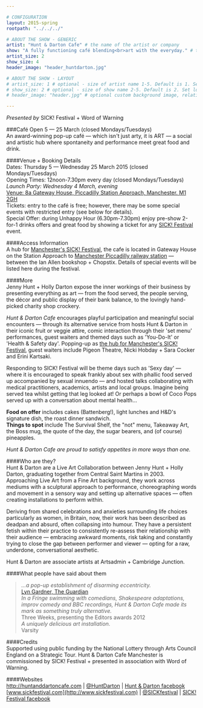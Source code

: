 ```yaml
---

# CONFIGURATION
layout: 2015-spring
rootpath: "../../../"

# ABOUT THE SHOW - GENERIC
artist: "Hunt & Darton Cafe" # the name of the artist or company
show: "A fully functioning café blending<br>art with the everyday." # the name of the show
artist_size: 2
show_size: 4
header_image: "header_huntdarton.jpg"

# ABOUT THE SHOW - LAYOUT
# artist_size: 1 # optional - size of artist name 1-5. Default is 1. Set longer names to lower values
# show_size: 2 # optional - size of show name 2-5. Default is 2. Set longer names to lower values
# header_image: "header.jpg" # optional custom background image, relative to current page

---
```

*Presented by* SICK! Festival + Word of Warning         
           
###Café Open 5 — 25 March (closed Mondays/Tuesdays)                     
An award-winning pop-up café — which isn't just arty, it is ART — a social and artistic hub where spontaneity and performance meet great food and drink.       
                      
####Venue + Booking Details      
Dates: Thursday 5 — Wednesday 25 March 2015 (closed Mondays/Tuesdays)              
Opening Times: 12noon-7.30pm every day (closed Mondays/Tuesdays)           
*Launch Party: Wednesday 4 March, evening*        
[Venue: 8a Gateway House, Piccadilly Station Approach, Manchester. M1 2GH](www.google.co.uk/maps/place/Manchester+M1+2GH)         
Tickets: entry to the café is free; however, there may be some special events with restricted entry (see below for details).             
Special Offer: during Unhappy Hour (6.30pm-7.30pm) enjoy pre-show 2-for-1 drinks offers and great food by showing a ticket for any [SICK! Festival](http://www.sickfestival.com/programme/channel/manchester) event.                      
                      
####Access Information      
A hub for [Manchester's SICK! Festival](http://www.sickfestival.com/programme/channel/manchester), the cafe is located in Gateway House on the Station Approach to [Manchester Piccadilly railway station](http://www.networkrail.co.uk/manchester-piccadilly-station) — between the Ian Allen bookshop + Chopstix. Details of special events will be listed here during the festival.              
           
####More   
Jenny Hunt + Holly Darton expose the inner workings of their business by presenting everything as art — from the food served, the people serving, the décor and public display of their bank balance, to the lovingly hand-picked charity shop crockery.               
                      
*Hunt & Darton Cafe* encourages playful participation and meaningful social encounters — through its alternative service from hosts Hunt & Darton in their iconic fruit or veggie attire, comic interaction through their 'set menu' performances, guest waiters and themed days such as 'You-Do-It' or 'Health & Safety day'. Popping-up as [the hub for Manchester's SICK! Festival](http://www.sickfestival.com/programme/manchester/hunt-darton-cafe), guest waiters include Pigeon Theatre, Nicki Hobday + Sara Cocker and Erini Kartsaki.                     
                      
Responding to SICK! Festival will be theme days such as 'Sexy day' — where it is encouraged to speak frankly about sex with phallic food served up accompanied by sexual innuendo — and hosted talks collaborating with medical practitioners, academics, artists and local groups. Imagine being served tea whilst getting that leg looked at! Or perhaps a bowl of Coco Pops served up with a conversation about mental health…            
                      
**Food on offer** includes cakes (Battenberg!), light lunches and H&D's signature dish, the roast dinner sandwich.<br>**Things to spot** include The Survival Shelf, the "not" menu, Takeaway Art, the Boss mug, the quote of the day, the sugar bearers, and (of course) pineapples.        
           
*Hunt & Darton Cafe are proud to satisfy appetites in more ways than one.*                   
                      
####Who are they?                
Hunt & Darton are a Live Art Collaboration between Jenny Hunt + Holly Darton, graduating together from Central Saint Martins in 2003. Approaching Live Art from a Fine Art background, they work across mediums with a sculptural approach to performance, choreographing words and movement in a sensory way and setting up alternative spaces — often creating installations to perform within.                  
                      
Deriving from shared celebrations and anxieties surrounding life choices particularly as women, in Britain, now, their work has been described as deadpan and absurd, often collapsing into humour. They have a persistent fetish within their practice to consistently re-assess their relationship with their audience — embracing awkward moments, risk taking and constantly trying to close the gap between performer and viewer — opting for a raw, underdone, conversational aesthetic.            
                      
Hunt & Darton are associate artists at Artsadmin + Cambridge Junction.
                      
####What people have said about them         
>*…a pop-up establishment of disarming eccentricity.*<br>[Lyn Gardner, The Guardian](http://www.theguardian.com/culture/2012/aug/27/edinburgh-festival-2012-highlights)                  
>*In a Fringe swimming with comedians, Shakespeare adaptations, improv comedy and BBC recordings, Hunt & Darton Cafe made its mark as something truly alternative.*<br>Three Weeks, presenting the Editors awards 2012           
>*A uniquely delicious art installation.*<br>Varsity               
           
####Credits    
Supported using public funding by the National Lottery through Arts Council England on a Strategic Tour. Hunt & Darton Cafe Manchester is commissioned by SICK! Festival + presented in association with Word of Warning.      
           
####Websites    
<http://huntanddartoncafe.com> | [@HuntDarton](http://twitter.com/HuntDarton) | [Hunt & Darton facebook](http://www.facebook.com/huntanddartoncafe)<br>[www.sickfestival.com](http://www.sickfestival.com) | [@SICKfestival](http://twitter.com/SICKfestival) | [SICK! Festival facebook](http://www.facebook.com/sickfestival)
